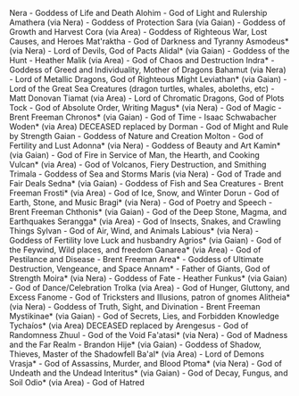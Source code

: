 Nera - Goddess of Life and Death
  Alohim - God of Light and Rulership
    Amathera (via Nera) - Goddess of Protection
    Sara (via Gaian) - Goddess of Growth and Harvest
    Cora (via Area) - Goddess of Righteous War, Lost Causes, and Heroes
  Mat'raktha - God of Darkness and Tyranny
    Asmodeus* (via Nera) - Lord of Devils, God of Pacts
    Alidal* (via Gaian) - Goddess of the Hunt - Heather
    Malik (via Area) - God of Chaos and Destruction
  Indra* - Goddess of Greed and Individuality, Mother of Dragons
    Bahamut (via Nera) - Lord of Metallic Dragons, God of Righteous Might
    Leviathan* (via Gaian) - Lord of the Great Sea Creatures (dragon turtles, whales, aboleths, etc) - Matt Donovan
    Tiamat (via Area) - Lord of Chromatic Dragons, God of Plots
  Tock - God of Absolute Order, Writing
    Magus* (via Nera) - God of Magic - Brent Freeman
    Chronos* (via Gaian) - God of Time - Isaac Schwabacher
    Woden* (via Area) DECEASED replaced by Dorman - God of Might and Rule by Strength
Gaian - Goddess of Nature and Creation
  Molton - God of Fertility and Lust
    Adonna* (via Nera) - Goddess of Beauty and Art
    Kamin* (via Gaian) - God of Fire in Service of Man, the Hearth, and Cooking
    Vulcan* (via Area) - God of Volcanos, Fiery Destruction, and Smithing
  Trimala - Goddess of Sea and Storms
    Maris (via Nera) - God of Trade and Fair Deals
    Sedna* (via Gaian) - Goddess of Fish and Sea Creatures - Brent Freeman
    Frosti* (via Area) - God of Ice, Snow, and Winter
  Dorun - God of Earth, Stone, and Music
    Bragi* (via Nera) - God of Poetry and Speech - Brent Freeman
    Chthonis* (via Gaian) - God of the Deep Stone, Magma, and Earthquakes
    Serangga* (via Area) - God of Insects, Snakes, and Crawling Things
  Sylvan - God of Air, Wind, and Animals
    Labious* (via Nera) - Goddess of Fertility love Luck and husbandry
    Agrios* (via Gaian) - God of the Feywind, Wild places, and freedom
    Ganarea* (via Area) - God of Pestilance and Disease - Brent Freeman
Area* - Goddess of Ultimate Destruction, Vengeance, and Space
  Annam* - Father of Giants, God of Strength
    Moira* (via Nera) - Goddess of Fate - Heather
    Funkus* (via Gaian) - God of Dance/Celebration
    Trolka (via Area) - God of Hunger, Gluttony, and Excess
  Fanome - God of Tricksters and Illusions, patron of gnomes
    Alitheia* (via Nera) - Goddess of Truth, Sight, and Divination - Brent Freeman
    Mystikinae* (via Gaian) - God of Secrets, Lies, and Forbidden Knowledge
    Tychaíos* (via Area) DECEASED replaced by Arengesus - God of Randomness
  Zhuul - God of the Void
    Fa'atasi* (via Nera) - God of Madness and the Far Realm - Brandon
    Hije* (via Gaian) - Goddess of Shadow, Thieves, Master of the Shadowfell
    Ba'al* (via Area) - Lord of Demons
  Vrasja* - God of Assassins, Murder, and Blood
    Ptoma* (via Nera) - God of Undeath and the Undead
    Interitus* (via Gaian) - God of Decay, Fungus, and Soil
    Odio* (via Area) - God of Hatred
